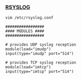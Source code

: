 ### [RSYSLOG](https://www.rsyslog.com/doc/v8-stable/configuration/)
```
vim /etc/rsyslog.conf

#################
#### MODULES ####
#################

# provides UDP syslog reception
module(load="imudp")
input(type="imudp" port="514")

# provides TCP syslog reception
module(load="imtcp")
input(type="imtcp" port="514")
```
